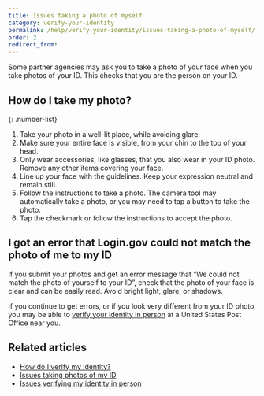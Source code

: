 ```yaml
---
title: Issues taking a photo of myself
category: verify-your-identity
permalink: /help/verify-your-identity/issues-taking-a-photo-of-myself/
order: 2
redirect_from:
---
```


Some partner agencies may ask you to take a photo of your face when you take photos of your ID. This checks that you are the person on your ID.

## How do I take my photo?

{: .number-list}

1. Take your photo in a well-lit place, while avoiding glare.
1. Make sure your entire face is visible, from your chin to the top of your head.
1. Only wear accessories, like glasses, that you also wear in your ID photo. Remove any other items covering your face.
1. Line up your face with the guidelines. Keep your expression neutral and remain still.
1. Follow the instructions to take a photo. The camera tool may automatically take a photo, or you may need to tap a button to take the photo.
1. Tap the checkmark or follow the instructions to accept the photo.

## I got an error that Login.gov could not match the photo of me to my ID

If you submit your photos and get an error message that “We could not match the photo of yourself to your ID”, check that the photo of your face is clear and can be easily read. Avoid bright light, glare, or shadows.

If you continue to get errors, or if you look very different from your ID photo, you may be able to [verify your identity in person](#) at a United States Post Office near you.

## Related articles

* [How do I verify my identity?](#)
* [Issues taking photos of my ID](#)
* [Issues verifying my identity in person](#)

